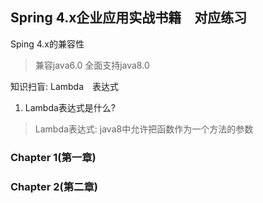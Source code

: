 ## Spring 4.x企业应用实战书籍　对应练习

Sping 4.x的兼容性　
> 兼容java6.0 全面支持java8.0

知识扫盲: Lambda　表达式
1. Lambda表达式是什么?
> Lambda表达式:
> java8中允许把函数作为一个方法的参数

### Chapter 1(第一章)
> 



### Chapter 2(第二章)
>